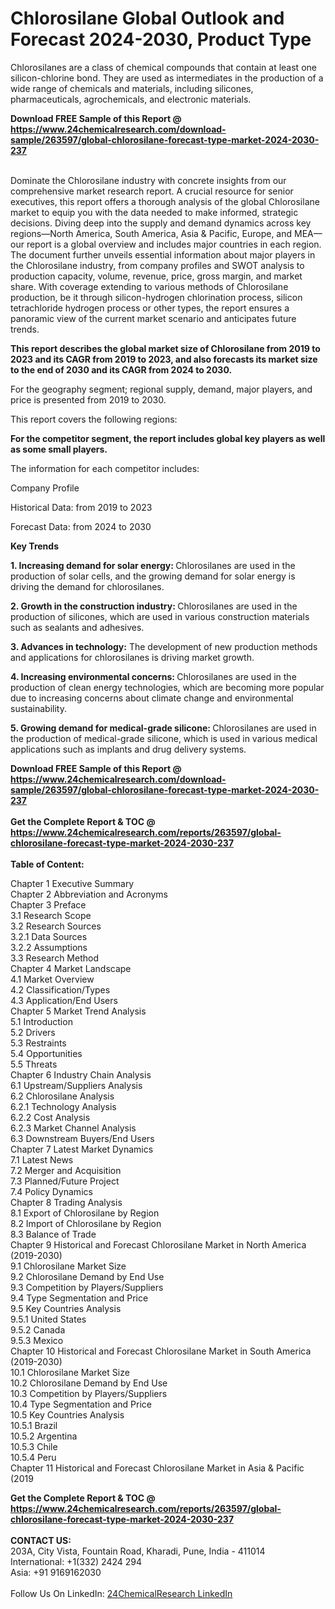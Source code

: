 <h1>Chlorosilane Global Outlook and Forecast 2024-2030, Product Type</h1><p>
</p><p>
Chlorosilanes are a class of chemical compounds that contain at least one silicon-chlorine bond. They are used as intermediates in the production of a wide range of chemicals and materials, including silicones, pharmaceuticals, agrochemicals, and electronic materials.</p><p>
</p><div><b>Download FREE Sample of this Report @ 
            <a href="https://www.24chemicalresearch.com/download-sample/263597/global-chlorosilane-forecast-type-market-2024-2030-237">
            https://www.24chemicalresearch.com/download-sample/263597/global-chlorosilane-forecast-type-market-2024-2030-237</a></b></div><br><p>
</p><p>
Dominate the Chlorosilane industry with concrete insights from our comprehensive market research report. A crucial resource for senior executives, this report offers a thorough analysis of the global Chlorosilane market to equip you with the data needed to make informed, strategic decisions.
Diving deep into the supply and demand dynamics across key regions—North America, South America, Asia &amp; Pacific, Europe, and MEA—our report is a global overview and includes major countries in each region. The document further unveils essential information about major players in the Chlorosilane industry, from company profiles and SWOT analysis to production capacity, volume, revenue, price, gross margin, and market share. With coverage extending to various methods of Chlorosilane production, be it through silicon-hydrogen chlorination process, silicon tetrachloride hydrogen process or other types, the report ensures a panoramic view of the current market scenario and anticipates future trends.</p><p>
<strong>This report describes the global market size of Chlorosilane from 2019 to 2023 and its CAGR from 2019 to 2023, and also forecasts its market size to the end of 2030 and its CAGR from 2024 to 2030.</strong></p><p>
</p><p>
For the geography segment; regional supply, demand, major players, and price is presented from 2019 to 2030.</p><p>
</p><p>
This report covers the following regions:</p><p>
</p><p>
</p><p>
<strong>For the competitor segment, the report includes global key players as well as some small players.</strong></p><p>
</p><p>
The information for each competitor includes:</p><p>
Company Profile</p><p>
</p><p>
</p><p>
</p><p>
</p><p>
Historical Data: from 2019 to 2023</p><p>
Forecast Data: from 2024 to 2030</p><p>
</p><p>
<strong>Key Trends</strong></p><p>
<strong>1. Increasing demand for solar energy: </strong>Chlorosilanes are used in the production of solar cells, and the growing demand for solar energy is driving the demand for chlorosilanes.</p><p>
<strong>2. Growth in the construction industry: </strong>Chlorosilanes are used in the production of silicones, which are used in various construction materials such as sealants and adhesives.</p><p>
<strong>3. Advances in technology:</strong> The development of new production methods and applications for chlorosilanes is driving market growth.</p><p>
<strong>4. Increasing environmental concerns: </strong>Chlorosilanes are used in the production of clean energy technologies, which are becoming more popular due to increasing concerns about climate change and environmental sustainability.</p><p>
<strong>5. Growing demand for medical-grade silicone: </strong>Chlorosilanes are used in the production of medical-grade silicone, which is used in various medical applications such as implants and drug delivery systems.</p><div><b>Download FREE Sample of this Report @ 
            <a href="https://www.24chemicalresearch.com/download-sample/263597/global-chlorosilane-forecast-type-market-2024-2030-237">
            https://www.24chemicalresearch.com/download-sample/263597/global-chlorosilane-forecast-type-market-2024-2030-237</a></b></div><br><div><b>Get the Complete Report & TOC @ 
            <a href="https://www.24chemicalresearch.com/reports/263597/global-chlorosilane-forecast-type-market-2024-2030-237">
            https://www.24chemicalresearch.com/reports/263597/global-chlorosilane-forecast-type-market-2024-2030-237</a></b></div><br>
            <b>Table of Content:</b><p>Chapter 1 Executive Summary<br />
Chapter 2 Abbreviation and Acronyms<br />
Chapter 3 Preface<br />
3.1 Research Scope<br />
3.2 Research Sources<br />
3.2.1 Data Sources<br />
3.2.2 Assumptions<br />
3.3 Research Method<br />
Chapter 4 Market Landscape<br />
4.1 Market Overview<br />
4.2 Classification/Types<br />
4.3 Application/End Users<br />
Chapter 5 Market Trend Analysis<br />
5.1 Introduction<br />
5.2 Drivers<br />
5.3 Restraints<br />
5.4 Opportunities<br />
5.5 Threats<br />
Chapter 6 Industry Chain Analysis<br />
6.1 Upstream/Suppliers Analysis<br />
6.2 Chlorosilane Analysis<br />
6.2.1 Technology Analysis<br />
6.2.2 Cost Analysis<br />
6.2.3 Market Channel Analysis<br />
6.3 Downstream Buyers/End Users<br />
Chapter 7 Latest Market Dynamics<br />
7.1 Latest News<br />
7.2 Merger and Acquisition<br />
7.3 Planned/Future Project<br />
7.4 Policy Dynamics<br />
Chapter 8 Trading Analysis<br />
8.1 Export of Chlorosilane by Region<br />
8.2 Import of Chlorosilane by Region<br />
8.3 Balance of Trade<br />
Chapter 9 Historical and Forecast Chlorosilane Market in North America (2019-2030)<br />
9.1 Chlorosilane Market Size<br />
9.2 Chlorosilane Demand by End Use<br />
9.3 Competition by Players/Suppliers<br />
9.4 Type Segmentation and Price<br />
9.5 Key Countries Analysis<br />
9.5.1 United States<br />
9.5.2 Canada<br />
9.5.3 Mexico<br />
Chapter 10 Historical and Forecast Chlorosilane Market in South America (2019-2030)<br />
10.1 Chlorosilane Market Size<br />
10.2 Chlorosilane Demand by End Use<br />
10.3 Competition by Players/Suppliers<br />
10.4 Type Segmentation and Price<br />
10.5 Key Countries Analysis<br />
10.5.1 Brazil<br />
10.5.2 Argentina<br />
10.5.3 Chile<br />
10.5.4 Peru<br />
Chapter 11 Historical and Forecast Chlorosilane Market in Asia & Pacific (2019</p><div><b>Get the Complete Report & TOC @ 
            <a href="https://www.24chemicalresearch.com/reports/263597/global-chlorosilane-forecast-type-market-2024-2030-237">
            https://www.24chemicalresearch.com/reports/263597/global-chlorosilane-forecast-type-market-2024-2030-237</a></b></div><br><b>CONTACT US:</b><br>
            203A, City Vista, Fountain Road, Kharadi, Pune, India - 411014<br>
            International: +1(332) 2424 294<br>
            Asia: +91 9169162030 <br><br>
            Follow Us On LinkedIn: <a href="https://www.linkedin.com/company/24chemicalresearch/">24ChemicalResearch LinkedIn</a>